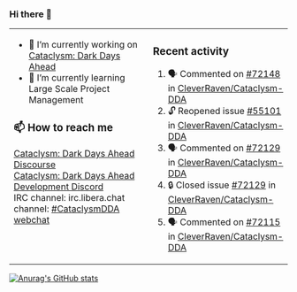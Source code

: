 ### Hi there 👋

<table><tr><td valign="top" width="50%">

- 🔭 I’m currently working on [Cataclysm: Dark Days Ahead](https://github.com/CleverRaven/Cataclysm-DDA)
- 🌱 I’m currently learning Large Scale Project Management

### 📫 How to reach me
[Cataclysm: Dark Days Ahead Discourse](https://discourse.cataclysmdda.org)  
[Cataclysm: Dark Days Ahead Development Discord](https://discord.gg/jFEc7Yp)  
IRC channel: irc.libera.chat channel: [#CataclysmDDA webchat](https://kiwiirc.com/nextclient/irc.libera.chat#CataclysmDDA)

</td><td valign="top" width="50%">

### Recent activity
<!--START_SECTION:activity-->
1. 🗣 Commented on [#72148](https://github.com/CleverRaven/Cataclysm-DDA/pull/72148#issuecomment-1975290618) in [CleverRaven/Cataclysm-DDA](https://github.com/CleverRaven/Cataclysm-DDA)
2. 🔓 Reopened issue [#55101](https://github.com/CleverRaven/Cataclysm-DDA/issues/55101) in [CleverRaven/Cataclysm-DDA](https://github.com/CleverRaven/Cataclysm-DDA)
3. 🗣 Commented on [#72129](https://github.com/CleverRaven/Cataclysm-DDA/issues/72129#issuecomment-1975264227) in [CleverRaven/Cataclysm-DDA](https://github.com/CleverRaven/Cataclysm-DDA)
4. 🔒 Closed issue [#72129](https://github.com/CleverRaven/Cataclysm-DDA/issues/72129) in [CleverRaven/Cataclysm-DDA](https://github.com/CleverRaven/Cataclysm-DDA)
5. 🗣 Commented on [#72115](https://github.com/CleverRaven/Cataclysm-DDA/pull/72115#issuecomment-1975253600) in [CleverRaven/Cataclysm-DDA](https://github.com/CleverRaven/Cataclysm-DDA)
<!--END_SECTION:activity-->

</td></tr></table>

[![Anurag's GitHub stats](https://github-readme-stats.vercel.app/api?username=kevingranade)](https://github.com/anuraghazra/github-readme-stats)

